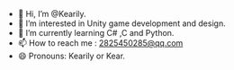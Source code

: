 - 👋 Hi, I’m @Kearily.
- 👀 I’m interested in Unity game development and design.
- 🌱 I’m currently learning C# ,C and Python.
- 📫 How to reach me : 2825450285@qq.com
- 😄 Pronouns: Kearily or Kear.

<!---
Kearily/Kearily is a ✨ special ✨ repository because its `README.md` (this file) appears on your GitHub profile.
You can click the Preview link to take a look at your changes.
--->
